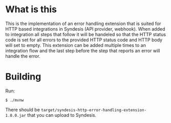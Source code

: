 # What is this

This is the implementation of an error handling extension that is suited for HTTP based integrations in Syndesis (API provider, webhook). When added to integration all steps that follow it will be handeled so that the HTTP status code is set for all errors to the provided HTTP status code and HTTP body will set to empty. This extension can be added multiple times to an integration flow and the last step before the step that reports an error will handle the error.

# Building

Run:
```shell
$ ./mvnw
```

There should be `target/syndesis-http-error-handling-extension-1.0.0.jar` that you can upload to Syndesis.
